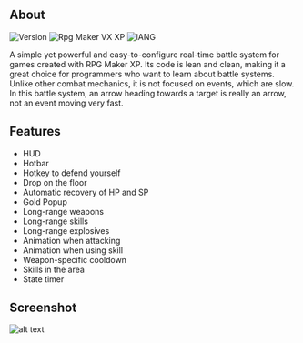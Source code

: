 ## About
![Version](https://img.shields.io/badge/Version-%202.0-red?style=for-the-badge&logo=appveyo)
![Rpg Maker VX XP](https://img.shields.io/badge/RPG%20MAKER-%20XP-red?style=for-the-badge&logo=appveyo)
![lANG](https://img.shields.io/badge/LANG-RUBY%20(RGSS)-red?style=for-the-badge&logo=appveyo)
<p>A simple yet powerful and easy-to-configure real-time battle system for games created with RPG Maker XP. Its code is lean and clean, making it a great choice for programmers who want to learn about battle systems.
Unlike other combat mechanics, it is not focused on events, which are slow. In this battle system, an arrow heading towards a target is really an arrow, not an event moving very fast.</p>

## Features
  - HUD
  - Hotbar
  - Hotkey to defend yourself
  - Drop on the floor
  - Automatic recovery of HP and SP
  - Gold Popup
  - Long-range weapons
  - Long-range skills
  - Long-range explosives
  - Animation when attacking
  - Animation when using skill
  - Weapon-specific cooldown
  - Skills in the area
  - State timer

## Screenshot
![alt text](https://i.imgur.com/RxhGNt2.png)
